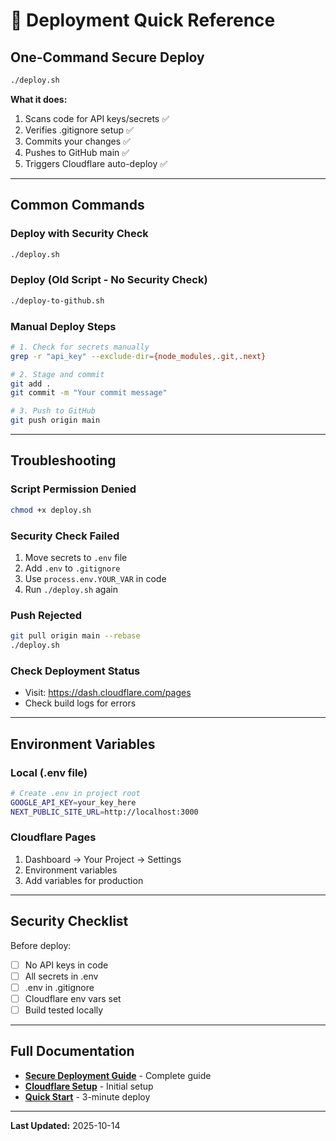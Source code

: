 # 🚀 Deployment Quick Reference

## One-Command Secure Deploy

```bash
./deploy.sh
```

**What it does:**
1. Scans code for API keys/secrets ✅
2. Verifies .gitignore setup ✅
3. Commits your changes ✅
4. Pushes to GitHub main ✅
5. Triggers Cloudflare auto-deploy ✅

---

## Common Commands

### Deploy with Security Check
```bash
./deploy.sh
```

### Deploy (Old Script - No Security Check)
```bash
./deploy-to-github.sh
```

### Manual Deploy Steps
```bash
# 1. Check for secrets manually
grep -r "api_key" --exclude-dir={node_modules,.git,.next}

# 2. Stage and commit
git add .
git commit -m "Your commit message"

# 3. Push to GitHub
git push origin main
```

---

## Troubleshooting

### Script Permission Denied
```bash
chmod +x deploy.sh
```

### Security Check Failed
1. Move secrets to `.env` file
2. Add `.env` to `.gitignore`
3. Use `process.env.YOUR_VAR` in code
4. Run `./deploy.sh` again

### Push Rejected
```bash
git pull origin main --rebase
./deploy.sh
```

### Check Deployment Status
- Visit: https://dash.cloudflare.com/pages
- Check build logs for errors

---

## Environment Variables

### Local (.env file)
```bash
# Create .env in project root
GOOGLE_API_KEY=your_key_here
NEXT_PUBLIC_SITE_URL=http://localhost:3000
```

### Cloudflare Pages
1. Dashboard → Your Project → Settings
2. Environment variables
3. Add variables for production

---

## Security Checklist

Before deploy:
- [ ] No API keys in code
- [ ] All secrets in .env
- [ ] .env in .gitignore
- [ ] Cloudflare env vars set
- [ ] Build tested locally

---

## Full Documentation

- **[Secure Deployment Guide](SECURE_DEPLOYMENT.md)** - Complete guide
- **[Cloudflare Setup](CLOUDFLARE_DEPLOYMENT.md)** - Initial setup
- **[Quick Start](../setup/QUICK_START.md)** - 3-minute deploy

---

**Last Updated:** 2025-10-14

